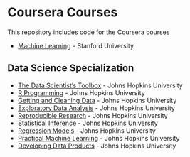 Coursera Courses
===

This repository includes code for the Coursera courses

- [Machine Learning](https://www.coursera.org/course/ml) - Stanford University

## Data Science Specialization

- [The Data Scientist’s Toolbox](https://www.coursera.org/course/datascitoolbox) - Johns Hopkins University
- [R Programming](https://www.coursera.org/course/rprogs) - Johns Hopkins University
- [Getting and Cleaning Data](https://www.coursera.org/course/getdata) - Johns Hopkins University
- [Exploratory Data Analysis](https://www.coursera.org/course/exdata) - Johns Hopkins University
- [Reproducible Research](https://www.coursera.org/course/repdata) - Johns Hopkins University
- [Statistical Inference](https://www.coursera.org/course/statinference) - Johns Hopkins University
- [Regression Models](https://www.coursera.org/course/regmods) - Johns Hopkins University
- [Practical Machine Learning](https://www.coursera.org/course/predmachlearn) - Johns Hopkins University
- [Developing Data Products](https://www.coursera.org/course/devdataprod) - Johns Hopkins University
